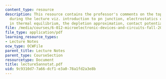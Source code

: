```yaml
---
content_type: resource
description: This resource contains the professor's comments on the topics covered
  during the lecture viz. introduction to pn junction, electrostatics of pn junction
  in thermal equilibrium, the depletion approximation, contact potentials.
file: /media/courses/6-012-microelectronic-devices-and-circuits-fall-2005/9c9310d77a66dcf1e3a078a1fd2a3e8b_lecture5annotat.pdf
file_type: application/pdf
learning_resource_types:
- Lecture Notes
ocw_type: OCWFile
parent_title: Lecture Notes
parent_type: CourseSection
resourcetype: Document
title: lecture5annotat.pdf
uid: 9c9310d7-7a66-dcf1-e3a0-78a1fd2a3e8b
---
```

